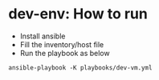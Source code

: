 dev-env: How to run
===================
- Install ansible
- Fill the inventory/host file
- Run the playbook as below

```
ansible-playbook -K playbooks/dev-vm.yml
```
